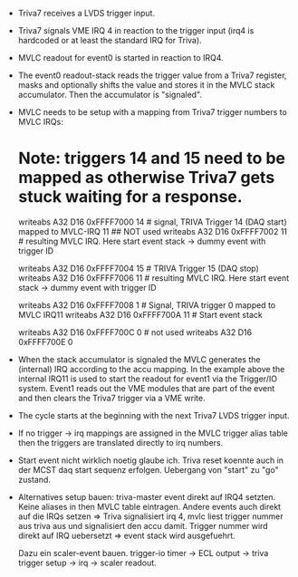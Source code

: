 - Triva7 receives a LVDS trigger input.
- Triva7 signals VME IRQ 4 in reaction to the trigger input (irq4 is hardcoded
  or at least the standard IRQ for Triva).
- MVLC readout for event0 is started in reaction to IRQ4.
- The event0 readout-stack reads the trigger value from a Triva7 register, masks
  and optionally shifts the value and stores it in the MVLC stack accumulator.
  Then the accumulator is "signaled".
- MVLC needs to be setup with a mapping from Triva7 trigger numbers to MVLC IRQs:

  # Note: triggers 14 and 15 need to be mapped as otherwise Triva7 gets stuck waiting for a response.
  writeabs A32 D16 0xFFFF7000 14  # signal, TRIVA Trigger 14 (DAQ start) mapped to MVLC-IRQ 11  ## NOT used
  writeabs A32 D16 0xFFFF7002 11  # resulting MVLC IRQ. Here start event stack -> dummy event with trigger ID

  writeabs A32 D16 0xFFFF7004 15  # TRIVA Trigger 15 (DAQ stop)
  writeabs A32 D16 0xFFFF7006 11  # resulting MVLC IRQ. Here start event stack -> dummy event with trigger ID

  writeabs A32 D16 0xFFFF7008 1   # Signal, TRIVA trigger 0 mapped to MVLC IRQ11
  writeabs A32 D16 0xFFFF700A 11  # Start event stack

  writeabs A32 D16 0xFFFF700C 0   # not used
  writeabs A32 D16 0xFFFF700E 0

- When the stack accumulator is signaled the MVLC generates the (internal) IRQ
  according to the accu mapping. In the example above the internal IRQ11 is
  used to start the readout for event1 via the Trigger/IO system.
  Event1 reads out the VME modules that are part of the event and then clears
  the Triva7 trigger via a VME write.

- The cycle starts at the beginning with the next Triva7 LVDS trigger input.

- If no trigger -> irq mappings are assigned in the MVLC trigger alias table then the triggers are
  translated directly to irq numbers.

- Start event nicht wirklich noetig glaube ich. Triva reset koennte auch in der MCST daq start
  sequenz erfolgen. Uebergang von "start" zu "go" zustand.

- Alternatives setup bauen: triva-master event direkt auf IRQ4 setzten. Keine aliases in then MVLC
  table eintragen. Andere events auch direkt auf die IRQs setzen => Triva signalisiert irq 4, mvlc
  liest trigger nummer aus triva aus und signalisiert den accu damit. Trigger nummer wird direkt
  auf IRQ uebersetzt => event stack wird ausgefuehrt.

  Dazu ein scaler-event bauen. trigger-io timer -> ECL output -> triva trigger setup -> irq ->
  scaler readout.
